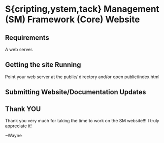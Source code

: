 # S{cripting,ystem,tack} Management (SM) Framework (Core) Website

## Requirements

A web server.

## Getting the site Running

Point your web server at the public/ directory and/or open public/index.html

## Submitting Website/Documentation Updates

## Thank YOU

Thank you very much for taking the time to work on the SM website!!!
I truly appreciate it!

  ~Wayne

